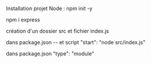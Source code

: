 Installation projet Node : 
npm init -y

npm i express 

création d'un dossier src 
et fichier index.js

dans package.json -- et script 
"start": "node src/index.js"

dans package.json
  "type": "module"